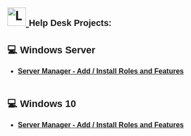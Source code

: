 <h1>
  <a href="https://www.linkedin.com/in/rashadhagen/">
    <img src="https://i.imgur.com/bYUDnOO.png" alt="LinkedIn" width="42px" />
  </a> 
  <span style="font-family: Arial, sans-serif; font-size: 20px; font-weight: bold;">Help Desk Projects:</span> 
  <br/>
</h1>


<h2 style="font-family: Arial, sans-serif; font-size: 22px; font-weight: bold;">💻 Windows Server</h2>
<ul>
  <li>
    <a href="https://github.com/RashadHagen/Server-Manager-Add-Install-Roles-and-Featues/tree/main">
      <strong style="font-family: Arial, sans-serif; font-size: 16px;">Server Manager - Add / Install Roles and Features</strong>
    </a>
     <br/> <br/>
  </li>
</ul>


<h2 style="font-family: Arial, sans-serif; font-size: 22px; font-weight: bold;">💻 Windows 10</h2>
<ul>
  <li>
    <a href="https://github.com/RashadHagen/Server-Manager-Add-Install-Roles-and-Featues/tree/main">
      <strong style="font-family: Arial, sans-serif; font-size: 16px;">Server Manager - Add / Install Roles and Features</strong>
    </a>
  </li>
</ul>
